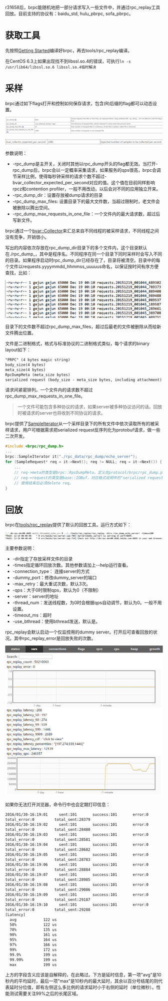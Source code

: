 r31658后，brpc能随机地把一部分请求写入一些文件中，并通过rpc_replay工具回放。目前支持的协议有：baidu_std, hulu_pbrpc, sofa_pbrpc。

# 获取工具

先按照[Getting Started](getting_started.md)编译好brpc，再去tools/rpc_replay编译。

在CentOS 6.3上如果出现找不到libssl.so.4的错误，可执行`ln -s /usr/lib64/libssl.so.6 libssl.so.4临时解决`

# 采样

brpc通过如下flags打开和控制如何保存请求，包含(R)后缀的flag都可以动态设置。

![img](../images/rpc_replay_1.png)

![img](../images/rpc_replay_2.png)

参数说明：

- -rpc_dump是主开关，关闭时其他以rpc_dump开头的flag都无效。当打开-rpc_dump后，brpc会以一定概率采集请求，如果服务的qps很高，brpc会调节采样比例，使得每秒钟采样的请求个数不超过-bvar_collector_expected_per_second对应的值。这个值在目前同样影响rpcz和contention profiler，一般不用改动，以后会对不同的应用独立开来。
- -rpc_dump_dir：设置存放被dump请求的目录
- -rpc_dump_max_files: 设置目录下的最大文件数，当超过限制时，老文件会被删除以腾出空间。
- -rpc_dump_max_requests_in_one_file：一个文件内的最大请求数，超过后写新文件。

brpc通过一个[bvar::Collector](http://icode.baidu.com/repo/baidu/opensource/baidu-rpc/files/master/blob/src/bvar/collector.h)来汇总来自不同线程的被采样请求，不同线程之间没有竞争，开销很小。

写出的内容依次存放在rpc_dump_dir目录下的多个文件内，这个目录默认在./rpc_dump_<app>，其中<app>是程序名。不同程序在同一个目录下同时采样时会写入不同的目录。如果程序启动时rpc_dump_dir已经存在了，目录将被清空。目录中的每个文件以requests.yyyymmdd_hhmmss_uuuuus命名，以保证按时间有序方便查找，比如：

![img](../images/rpc_replay_3.png)

目录下的文件数不超过rpc_dump_max_files，超过后最老的文件被删除从而给新文件腾出位置。

文件是二进制格式，格式与标准协议的二进制格式类似，每个请求的binary layout如下：

```
"PRPC" (4 bytes magic string)
body_size(4 bytes)
meta_size(4 bytes)
RpcDumpMeta (meta_size bytes)
serialized request (body_size - meta_size bytes, including attachment)
```

请求间紧密排列。一个文件内的请求数不超过rpc_dump_max_requests_in_one_file。

> 一个文件可能包含多种协议的请求，如果server被多种协议访问的话。回放时被请求的server也将收到不同协议的请求。

brpc提供了[SampleIterator](http://icode.baidu.com/repo/baidu/opensource/baidu-rpc/files/master/blob/src/brpc/rpc_dump.h)从一个采样目录下的所有文件中依次读取所有的被采样请求，用户可根据需求把serialized request反序列化为protobuf请求，做一些二次开发。

```c++
#include <brpc/rpc_dump.h>
...
brpc::SampleIterator it("./rpc_data/rpc_dump/echo_server");         
for (SampleRequest* req = it->Next(); req != NULL; req = it->Next()) {
    ...                    
    // req->meta的类型是brpc::RpcDumpMeta，定义在protocol/brpc/rpc_dump.proto
    // req->request的类型是base::IOBuf，对应格式说明中的"serialized request"
    // 使用结束后必须delete req。
}
```

# 回放

brpc在[tools/rpc_replay](http://icode.baidu.com/repo/baidu/opensource/baidu-rpc/files/master/tree/tools/rpc_replay/)提供了默认的回放工具。运行方式如下：

![img](../images/rpc_replay_4.png)

主要参数说明：

- -dir指定了存放采样文件的目录
- -times指定循环回放次数。其他参数请加上--help运行查看。
- -connection_type： 连接server的方式
- -dummy_port：修改dummy_server的端口
- -max_retry：最大重试次数，默认3次。
- -qps：大于0时限制qps，默认为0（不限制）
- -server：server的地址
- -thread_num：发送线程数，为0时会根据qps自动调节，默认为0。一般不用设置。
- -timeout_ms：超时
- -use_bthread：使用bthread发送，默认是。

rpc_replay会默认启动一个仅监控用的dummy server。打开后可查看回放的状况。其中rpc_replay_error是回放失败的次数。

![img](../images/rpc_replay_5.png)

如果你无法打开浏览器，命令行中也会定期打印信息：

```
2016/01/30-16:19:01     sent:101       success:101       error:0         total_error:0         total_sent:28379     
2016/01/30-16:19:02     sent:101       success:101       error:0         total_error:0         total_sent:28480     
2016/01/30-16:19:03     sent:101       success:101       error:0         total_error:0         total_sent:28581     
2016/01/30-16:19:04     sent:101       success:101       error:0         total_error:0         total_sent:28682     
2016/01/30-16:19:05     sent:101       success:101       error:0         total_error:0         total_sent:28783     
2016/01/30-16:19:06     sent:101       success:101       error:0         total_error:0         total_sent:28884     
2016/01/30-16:19:07     sent:101       success:101       error:0         total_error:0         total_sent:28985     
2016/01/30-16:19:08     sent:101       success:101       error:0         total_error:0         total_sent:29086     
2016/01/30-16:19:09     sent:101       success:101       error:0         total_error:0         total_sent:29187     
2016/01/30-16:19:10     sent:101       success:101       error:0         total_error:0         total_sent:29288     
[Latency]
  avg            122 us
  50%            122 us
  70%            135 us
  90%            161 us
  95%            164 us
  97%            166 us
  99%            172 us
  99.9%          199 us
  99.99%         199 us
  max            199 us
```

上方的字段含义应该是自解释的，在此略过。下方是延时信息，第一项"avg"是10秒内的平均延时，最后一项"max"是10秒内的最大延时，其余以百分号结尾的则代表延时分位值，即有左侧这么多比例的请求延时小于右侧的延时（单位微秒）。性能测试需要关注99%之后的长尾区域。
